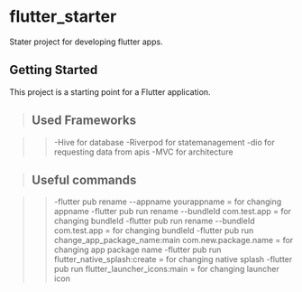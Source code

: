 # flutter_starter

Stater project for developing flutter apps.

## Getting Started

This project is a starting point for a Flutter application.

> ## Used Frameworks

> > -Hive for database
> > -Riverpod for statemanagement
> > -dio for requesting data from apis
> > -MVC for architecture

> ## Useful commands

> > -flutter pub rename --appname yourappname = for changing appname
> > -flutter pub run rename --bundleId com.test.app = for changing bundleId
> > -flutter pub run rename --bundleId com.test.app = for changing bundleId
> > -flutter pub run change_app_package_name:main com.new.package.name = for changing app package name
> > -flutter pub run flutter_native_splash:create = for changing native splash
> > -flutter pub run flutter_launcher_icons:main = for changing launcher icon
